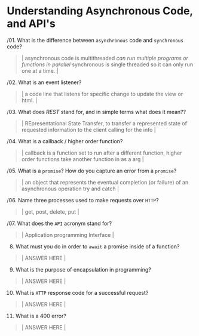 # Understanding Asynchronous Code, and API's
/01. What is the difference between `asynchronous` code and `synchronous` code?

  > | asynchronous code is multithreaded *can run multiple programs or functions in parallel* 
  synchronous is single threaded so it can only run one at a time.  |

/02. What is an event listener?

  > | a code line that listens for specific change to update the view or html. |

/03. What does *REST* stand for, and in simple terms what does it mean??

  > | REpresentational State Transfer, to transfer a  represented state of requested information to the client calling for the info |

/04. What is a callback / higher order function?

  > | callback is a function set to run after a different function, higher order functions take another function in as a arg   |

/05. What is a `promise`? How do you capture an error from a `promise`?

  > | an object that represents the eventual completion (or failure) of an asynchronous operation
  try and catch |

/06. Name three processes used to make requests over `HTTP`?

  > | get, post, delete, put |

/07. What does the `API` acronym stand for?

  > | Application programming Interface |

08. What must you do in order to `await` a promise inside of a function?

  > | ANSWER HERE |

09. What is the purpose of encapsulation in programming?

  > | ANSWER HERE |

10. What is `HTTP` response code for a successful request?

  > | ANSWER HERE |

11. What is a 400 error?

  > | ANSWER HERE |
